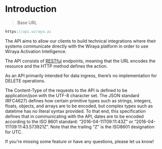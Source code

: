 # Introduction

> Base URL

```javascript
https://api.wiraya.ai
```

The API aims to allow our clients to build technical integrations where their systems communicate directly with the Wiraya platform in order to use Wiraya Activation Intelligence.

The API consists of [RESTful](https://en.wikipedia.org/wiki/Representational_state_transfer) endpoints, meaning that the URL encodes the resource and the HTTP method defines the action.

As an API primarily intended for data ingress, there’s no implementation for DELETE operations.

The Content-Type of the requests to the API is defined to be application/json with the UTF-8 character set. The JSON standard (RFC4627) defines how certain primitive types such as strings, integers, floats, objects, and arrays are to be encoded, but complex types such as datetime has no literal syntax provided. To that end, this specification defines that in communicating with the API, dates are to be encoded according to the ISO 8601 standard: “2016-04-11T09:11:43Z” or “2016-04-11T09:11:43.573921Z”. Note that the trailing “Z” is the ISO8601 designation for UTC.

If you're missing some feature or have any questions, please let us know!
